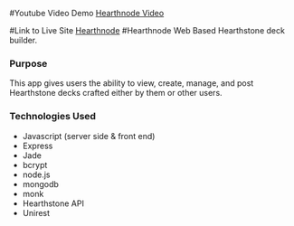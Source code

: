 #Youtube Video Demo
[Hearthnode Video](https://www.youtube.com/watch?v=GzXFERToDVI&feature=youtu.be)

#Link to Live Site
[Hearthnode](https://limitless-beach-7571.herokuapp.com/)
#Hearthnode
Web Based Hearthstone deck builder.

### Purpose
This app gives users the ability to view, create, manage, and post Hearthstone decks crafted either by them or other users.

### Technologies Used
- Javascript (server side & front end)
- Express
- Jade
- bcrypt
- node.js
- mongodb
- monk
- Hearthstone API
- Unirest
